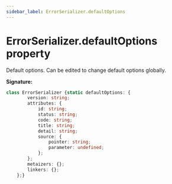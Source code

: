 ```yaml
---
sidebar_label: ErrorSerializer.defaultOptions
---
```

# ErrorSerializer.defaultOptions property

Default options. Can be edited to change default options globally.

**Signature:**

```typescript
class ErrorSerializer {static defaultOptions: {
        version: string;
        attributes: {
            id: string;
            status: string;
            code: string;
            title: string;
            detail: string;
            source: {
                pointer: string;
                parameter: undefined;
            };
        };
        metaizers: {};
        linkers: {};
    };}
```
